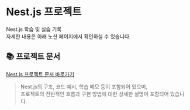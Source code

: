 # Nest.js 프로젝트

Nest.js 학습 및 실습 기록  
자세한 내용은 아래 노션 페이지에서 확인하실 수 있습니다.

## 📚 프로젝트 문서

[Nest.js 프로젝트 문서 바로가기](https://velog.io/@highgarden/Nest.js-시작기-Spring-백엔드-개발자의-Node.js-첫걸음-제로베이스에서-DDD까지)

> Nest.js의 구조, 코드 예시, 학습 메모 등이 포함되어 있으며,  
> 프로젝트의 전반적인 흐름과 구현 방법에 대한 상세한 설명이 포함되어 있습니다.
